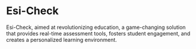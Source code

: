 # Esi-Check
Esi-Check, aimed at revolutionizing education, a game-changing solution that provides real-time assessment tools, fosters student engagement, and creates a personalized learning environment.
